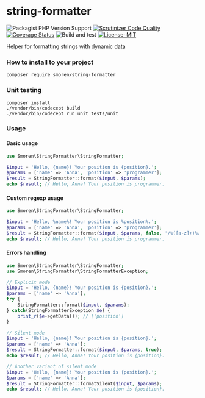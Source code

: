 # string-formatter

![Packagist PHP Version Support](https://img.shields.io/packagist/php-v/smoren/string-formatter)
[![Scrutinizer Code Quality](https://scrutinizer-ci.com/g/Smoren/string-formatter-php/badges/quality-score.png?b=master)](https://scrutinizer-ci.com/g/Smoren/string-formatter-php/?branch=master)
[![Coverage Status](https://coveralls.io/repos/github/Smoren/string-formatter-php/badge.svg?branch=master)](https://coveralls.io/github/Smoren/string-formatter-php?branch=master)
![Build and test](https://github.com/Smoren/string-formatter-php/actions/workflows/test_master.yml/badge.svg)
[![License: MIT](https://img.shields.io/badge/License-MIT-yellow.svg)](https://opensource.org/licenses/MIT)

Helper for formatting strings with dynamic data

### How to install to your project
```
composer require smoren/string-formatter
```

### Unit testing
```
composer install
./vendor/bin/codecept build
./vendor/bin/codecept run unit tests/unit
```

### Usage

#### Basic usage

```php
use Smoren\StringFormatter\StringFormatter;

$input = 'Hello, {name}! Your position is {position}.';
$params = ['name' => 'Anna', 'position' => 'programmer'];
$result = StringFormatter::format($input, $params);
echo $result; // Hello, Anna! Your position is programmer.
```

#### Custom regexp usage

```php
use Smoren\StringFormatter\StringFormatter;

$input = 'Hello, %name%! Your position is %position%.';
$params = ['name' => 'Anna', 'position' => 'programmer'];
$result = StringFormatter::format($input, $params, false, '/%([a-z]+)%/');
echo $result; // Hello, Anna! Your position is programmer.
```

#### Errors handling

```php
use Smoren\StringFormatter\StringFormatter;
use Smoren\StringFormatter\StringFormatterException;

// Explicit mode
$input = 'Hello, {name}! Your position is {position}.';
$params = ['name' => 'Anna'];
try {
    StringFormatter::format($input, $params);
} catch(StringFormatterException $e) {
    print_r($e->getData()); // ['position']
}

// Silent mode
$input = 'Hello, {name}! Your position is {position}.';
$params = ['name' => 'Anna'];
$result = StringFormatter::format($input, $params, true);
echo $result; // Hello, Anna! Your position is {position}.

// Another variant of silent mode
$input = 'Hello, {name}! Your position is {position}.';
$params = ['name' => 'Anna'];
$result = StringFormatter::formatSilent($input, $params);
echo $result; // Hello, Anna! Your position is {position}.
```